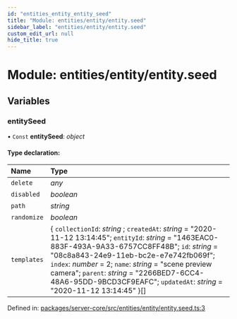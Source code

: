 ```yaml
---
id: "entities_entity_entity_seed"
title: "Module: entities/entity/entity.seed"
sidebar_label: "entities/entity/entity.seed"
custom_edit_url: null
hide_title: true
---
```


# Module: entities/entity/entity.seed

## Variables

### entitySeed

• `Const` **entitySeed**: *object*

#### Type declaration:

| Name | Type |
| :------ | :------ |
| `delete` | *any* |
| `disabled` | *boolean* |
| `path` | *string* |
| `randomize` | *boolean* |
| `templates` | { `collectionId`: *string* ; `createdAt`: *string* = "2020-11-12 13:14:45"; `entityId`: *string* = "1463EAC0-883F-493A-9A33-6757CC8FF48B"; `id`: *string* = "08c8a843-24e9-11eb-bc2e-e7e742fb069f"; `index`: *number* = 2; `name`: *string* = "scene preview camera"; `parent`: *string* = "2266BED7-6CC4-48A6-95DD-9BCD3CF9EAFC"; `updatedAt`: *string* = "2020-11-12 13:14:45" }[] |

Defined in: [packages/server-core/src/entities/entity/entity.seed.ts:3](https://github.com/xr3ngine/xr3ngine/blob/2d83606b6/packages/server-core/src/entities/entity/entity.seed.ts#L3)
